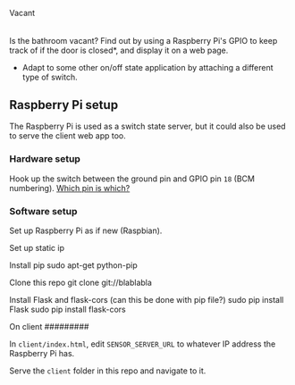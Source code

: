 Vacant
######

Is the bathroom vacant? Find out by using a Raspberry Pi's GPIO to keep track of if the door is closed*, and display it on a web page.

* Adapt to some other on/off state application by attaching a different type of switch.


## Raspberry Pi setup

The Raspberry Pi is used as a switch state server, but it could also be used to serve the client web app too.


### Hardware setup

Hook up the switch between the ground pin and GPIO pin `18` (BCM numbering). [Which pin is which?](http://raspberrypi.stackexchange.com/questions/12966/what-is-the-difference-between-board-and-bcm-for-gpio-pin-numbering)


### Software setup

Set up Raspberry Pi as if new (Raspbian).

Set up static ip


Install pip
	sudo apt-get python-pip

Clone this repo
	git clone git://blablabla

Install Flask and flask-cors (can this be done with pip file?)
	sudo pip install Flask
	sudo pip install flask-cors


On client
#########

In `client/index.html`, edit `SENSOR_SERVER_URL` to whatever IP address the Raspberry Pi has.

Serve the `client` folder in this repo and navigate to it.